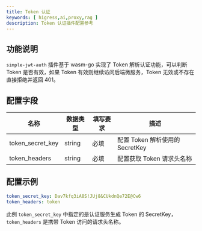 ```yaml
---
title: Token 认证
keywords: [ higress,ai,proxy,rag ]
description: Token 认证插件配置参考
---
```


## 功能说明

`simple-jwt-auth` 插件基于 wasm-go 实现了 Token 解析认证功能，可以判断 Token 是否有效，如果 Token 有效则继续访问后端微服务，Token 无效或不存在直接拒绝并返回 401。

## 配置字段

|  名称 |  数据类型 | 填写要求  | 描述                       |
| ------------ | ------------ | ------------ |--------------------------|
|  token_secret_key | string  | 必填  | 配置 Token 解析使用的 SecretKey |
|  token_headers | string  | 必填  | 配置获取 Token 请求头名称         |

## 配置示例

```yaml
token_secret_key: Dav7kfq3iA8S!JUj8&CUkdnQe72E@Cw6
token_headers: token
```

此例 `token_secret_key` 中指定的是认证服务生成 Token 的 SecretKey，`token_headers` 是携带 Token 访问的请求头名称。